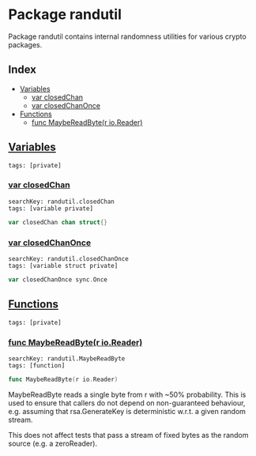 # Package randutil

Package randutil contains internal randomness utilities for various crypto packages. 

## Index

* [Variables](#var)
    * [var closedChan](#closedChan)
    * [var closedChanOnce](#closedChanOnce)
* [Functions](#func)
    * [func MaybeReadByte(r io.Reader)](#MaybeReadByte)


## <a id="var" href="#var">Variables</a>

```
tags: [private]
```

### <a id="closedChan" href="#closedChan">var closedChan</a>

```
searchKey: randutil.closedChan
tags: [variable private]
```

```Go
var closedChan chan struct{}
```

### <a id="closedChanOnce" href="#closedChanOnce">var closedChanOnce</a>

```
searchKey: randutil.closedChanOnce
tags: [variable struct private]
```

```Go
var closedChanOnce sync.Once
```

## <a id="func" href="#func">Functions</a>

```
tags: [private]
```

### <a id="MaybeReadByte" href="#MaybeReadByte">func MaybeReadByte(r io.Reader)</a>

```
searchKey: randutil.MaybeReadByte
tags: [function]
```

```Go
func MaybeReadByte(r io.Reader)
```

MaybeReadByte reads a single byte from r with ~50% probability. This is used to ensure that callers do not depend on non-guaranteed behaviour, e.g. assuming that rsa.GenerateKey is deterministic w.r.t. a given random stream. 

This does not affect tests that pass a stream of fixed bytes as the random source (e.g. a zeroReader). 

